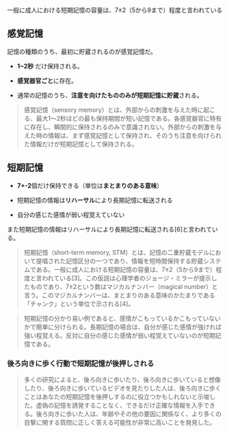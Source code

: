 


一般に成人における短期記憶の容量は、7±2（5から9まで）程度と言われている



## 感覚記憶

記憶の種類のうち、最初に貯蔵されるのが感覚記憶だ。

- **1~2秒** だけ保持される。

- **感覚器官ごと**に存在。

- 通常の記憶のうち、**注意を向けたもののみが短期記憶に貯蔵**される。


> 感覚記憶（sensory memory）とは、外部からの刺激を与えた時に起こる、最大1～2秒ほどの最も保持期間が短い記憶である。各感覚器官に特有に存在し、瞬間的に保持されるのみで意識されない。外部からの刺激を与えた時の情報は、まず感覚記憶として保持され、そのうち注意を向けられた情報だけが短期記憶として保持される。



## 短期記憶

- **7+-2**個だけ保持できる（単位は**まとまりのある意味**）

- 短期記憶の情報は**リハーサル**により長期記憶に転送される

- 自分の感じた感情が弱い程覚えていない

また短期記憶の情報はリハーサルにより長期記憶に転送される[6]と言われている。

> 短期記憶（short-term memory, STM）とは、記憶の二重貯蔵モデルにおいて提唱された記憶区分の一つであり、情報を短時間保持する貯蔵システムである。一般に成人における短期記憶の容量は、7±2（5から9まで）程度と言われている[3]。この仮説は心理学者のジョージ・ミラーが提示したものであり、7±2という数はマジカルナンバー（magical number）と言う。このマジカルナンバーは、まとまりのある意味のかたまりである「チャンク」という単位で示される[4]。

> 短期記憶の分かり易い例であると、感情がこもっているかこもっていないかで簡単に分けられる。長期記憶の場合は、自分が感じた感情が強ければ強い程覚える。反対に自分の感じた感情が弱い程覚えていないのが短期記憶である。


### 後ろ向きに歩く行動で短期記憶が後押しされる

> 多くの研究によると、後ろ向きに歩いたり、後ろ向きに歩いていると想像したり、後ろ向きに歩いているビデオを見たりした人は、後ろ向きに歩くことはあなたの短期記憶を後押しするのに役立つかもしれないと示唆した。虚偽の記憶を誘発することなく、できるだけ正確な情報を入手できる。後ろ向きに歩いた人は、年齢やその他の要因に関係なく、より多くの目撃に関する質問に正しく答える可能性が非常に高いことを発見した。








